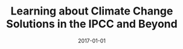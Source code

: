---
title: "Learning about Climate Change Solutions in the IPCC and Beyond"
collection: publications
permalink: /publications/27
date: 2017-01-01
venue: "Environmental Science & Policy"
citation: "Minx, Jan C., <b>Callaghan, Max</b>, Lamb, William F., Garard, Jennifer, Edenhofer, Ottmar. (2017). &quot;Learning about Climate Change Solutions in the IPCC and Beyond.&quot; <i>Environmental Science & Policy</i>. 77()."
doi: "10.1016/j.envsci.2017.05.014"
---